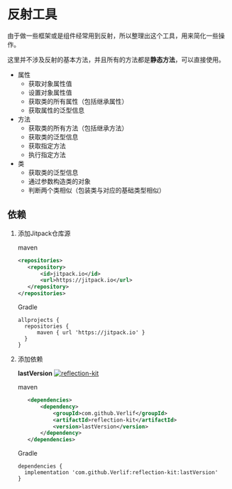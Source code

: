 # 反射工具

由于做一些框架或是组件经常用到反射，所以整理出这个工具，用来简化一些操作。

这里并不涉及反射的基本方法，并且所有的方法都是**静态方法**，可以直接使用。

- 属性
  - 获取对象属性值
  - 设置对象属性值
  - 获取类的所有属性（包括继承属性）
  - 获取属性的泛型信息
- 方法
  - 获取类的所有方法（包括继承方法）
  - 获取类的泛型信息
  - 获取指定方法
  - 执行指定方法
- 类
  - 获取类的泛型信息
  - 通过参数构造类的对象
  - 判断两个类相似（包装类与对应的基础类型相似）

## 依赖

1. 添加Jitpack仓库源

   maven

    ```xml
    <repositories>
       <repository>
           <id>jitpack.io</id>
           <url>https://jitpack.io</url>
       </repository>
    </repositories>
    ```

   Gradle

    ```text
    allprojects {
      repositories {
          maven { url 'https://jitpack.io' }
      }
    }
    ```

2. 添加依赖

   __lastVersion__ [![reflection-kit](https://jitpack.io/v/Verlif/reflection-kit.svg)](https://jitpack.io/#Verlif/reflection-kit)

   maven

   ```xml
      <dependencies>
          <dependency>
              <groupId>com.github.Verlif</groupId>
              <artifactId>reflection-kit</artifactId>
              <version>lastVersion</version>
          </dependency>
      </dependencies>
   ```

   Gradle

   ```text
   dependencies {
     implementation 'com.github.Verlif:reflection-kit:lastVersion'
   }
   ```
